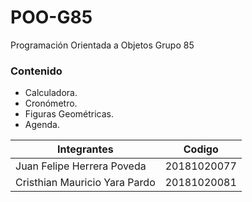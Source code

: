 
# POO-G85

Programación Orientada a Objetos Grupo 85

### Contenido

- Calculadora.
- Cronómetro.
- Figuras Geométricas.
- Agenda.



 
Integrantes  | Codigo
------------- | -------------
Juan Felipe Herrera Poveda | 20181020077
Cristhian Mauricio Yara Pardo  | 20181020081